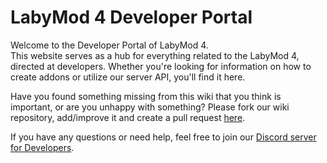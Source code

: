# LabyMod 4 Developer Portal

Welcome to the Developer Portal of LabyMod 4. <br/>
This website serves as a hub for everything related to the LabyMod 4, directed at developers. Whether you're looking for
information on how to create addons or utilize our server API, you'll find it here.

Have you found something missing from this wiki that you think is important, or are you unhappy with something?
Please fork our wiki repository, add/improve it and create a pull request
<a href="https://github.com/LabyMod/labymod4-api-wiki" target="_blank">here</a>.

If you have any questions or need help, feel free to join
our [Discord server for Developers](https://discord.gg/labymod).